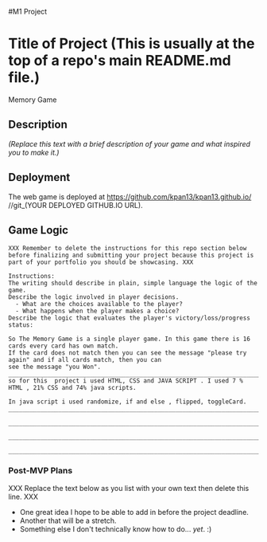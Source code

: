 #M1 Project

# Title of Project (This is usually at the top of a repo's main README.md file.)
 Memory Game
## Description

_(Replace this text with a brief description of your game and what inspired you to make it.)_


## Deployment

The web game is deployed at https://github.com/kpan13/kpan13.github.io/
//git_(YOUR DEPLOYED GITHUB.IO URL).


## Game Logic

```
XXX Remember to delete the instructions for this repo section below before finalizing and submitting your project because this project is part of your portfolio you should be showcasing. XXX

Instructions: 
The writing should describe in plain, simple language the logic of the game.
Describe the logic involved in player decisions.
  - What are the choices available to the player?
  - What happens when the player makes a choice?
Describe the logic that evaluates the player's victory/loss/progress status:

So The Memory Game is a single player game. In this game there is 16 cards every card has own match.
If the card does not match then you can see the message "please try again" and if all cards match, then you can
see the message "you Won". 
___________________________________________________________________________________
so for this  project i used HTML, CSS and JAVA SCRIPT . I used 7 % HTML , 21% CSS and 74% java scripts.

In java script i used randomize, if and else , flipped, toggleCard.
___________________________________________________________________________________

___________________________________________________________________________________

___________________________________________________________________________________

___________________________________________________________________________________
```

### Post-MVP Plans

XXX Replace the text below as you list with your own text then delete this line. XXX

- One great idea I hope to be able to add in before the project deadline.
- Another that will be a stretch.
- Something else I don't technically know how to do... *yet*. :)
